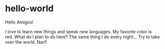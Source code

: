 # hello-world

Hello Amigos!

I love to learn new things and speak new languages. My favorite color is red. What do I plan to do here? The same thing I do every night... Try to take over the world. Narf!
